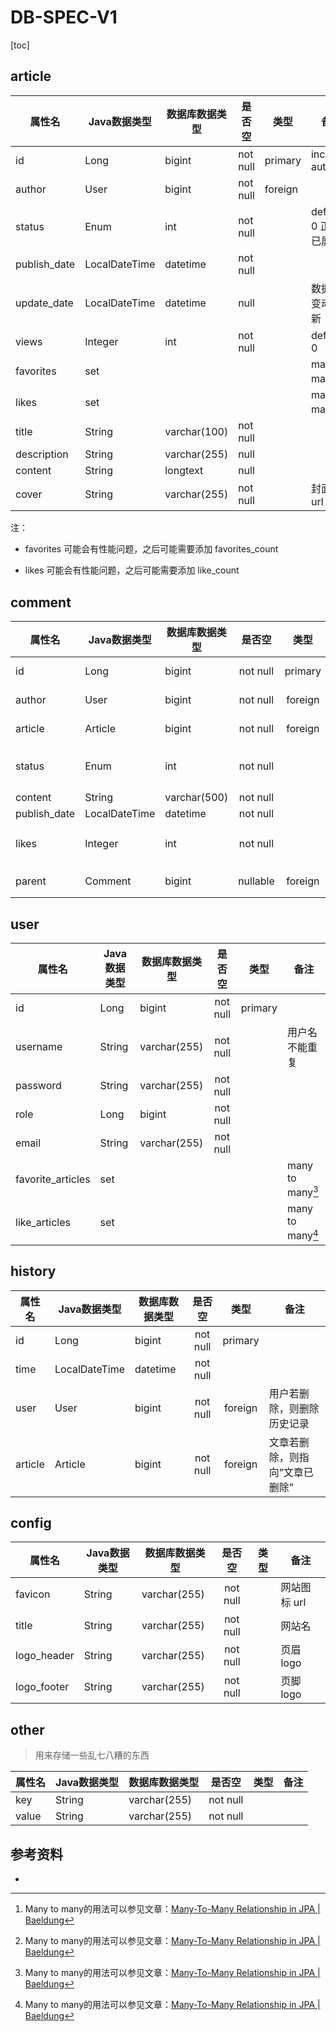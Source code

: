 # DB-SPEC-V1

[toc]

## article

| 属性名       | Java数据类型  | 数据库数据类型 | 是否空   | 类型    | 备注                      |
| ------------ | ------------- | -------------- | -------- | ------- | ------------------------- |
| id           | Long          | bigint         | not null | primary | increase auto             |
| author       | User          | bigint         | not null | foreign |                           |
| status       | Enum          | int            | not null |         | default 0 正常 0 已屏蔽 1 |
| publish_date | LocalDateTime | datetime       | not null |         |                           |
| update_date  | LocalDateTime | datetime       | null     |         | 数据发生变动时更新        |
| views        | Integer       | int            | not null |         | default 0                 |
| favorites    | set<User>     |                |          |         | many to many[^1]          |
| likes        | set<User>     |                |          |         | many to many[^1]          |
| title        | String        | varchar(100)   | not null |         |                           |
| description  | String        | varchar(255)   | null     |         |                           |
| content      | String        | longtext       | null     |         |                           |
| cover        | String        | varchar(255)   | not null |         | 封面图片 url              |

注：

- favorites 可能会有性能问题，之后可能需要添加 favorites_count

- likes 可能会有性能问题，之后可能需要添加 like_count

## comment

| 属性名       | Java数据类型  | 数据库数据类型 |  是否空  |  类型   | 备注                      |
| ------------ | ------------- | -------------- | :------: | :-----: | ------------------------- |
| id           | Long          | bigint         | not null | primary | increase auto             |
| author       | User          | bigint         | not null | foreign | many to one               |
| article      | Article       | bigint         | not null | foreign | many to one               |
| status       | Enum          | int            | not null |         | default 0 正常 0 已屏蔽 1 |
| content      | String        | varchar(500)   | not null |         |                           |
| publish_date | LocalDateTime | datetime       | not null |         |                           |
| likes        | Integer       | int            | not null |         | 点赞数量 default 0        |
| parent       | Comment       | bigint         | nullable | foreign | 父评论的id                |

## user

| 属性名            | Java数据类型 | 数据库数据类型 |  是否空  |  类型   | 备注             |
| ----------------- | ------------ | -------------- | :------: | :-----: | ---------------- |
| id                | Long         | bigint         | not null | primary |                  |
| username          | String       | varchar(255)   | not null |         | 用户名不能重复   |
| password          | String       | varchar(255)   | not null |         |                  |
| role              | Long         | bigint         | not null |         |                  |
| email             | String       | varchar(255)   | not null |         |                  |
| favorite_articles | set<Article> |                |          |         | many to many[^1] |
| like_articles     | set<Article> |                |          |         | many to many[^1] |

## history

| 属性名  | Java数据类型  | 数据库数据类型 |  是否空  |  类型   | 备注                           |
| ------- | ------------- | -------------- | :------: | :-----: | ------------------------------ |
| id      | Long          | bigint         | not null | primary |                                |
| time    | LocalDateTime | datetime       | not null |         |                                |
| user    | User          | bigint         | not null | foreign | 用户若删除，则删除历史记录     |
| article | Article       | bigint         | not null | foreign | 文章若删除，则指向“文章已删除” |

## config

| 属性名      | Java数据类型 | 数据库数据类型 |  是否空  | 类型 | 备注         |
| ----------- | ------------ | -------------- | :------: | :--: | ------------ |
| favicon     | String       | varchar(255)   | not null |      | 网站图标 url |
| title       | String       | varchar(255)   | not null |      | 网站名       |
| logo_header | String       | varchar(255)   | not null |      | 页眉 logo    |
| logo_footer | String       | varchar(255)   | not null |      | 页脚 logo    |

## other

> 用来存储一些乱七八糟的东西

| 属性名 | Java数据类型 | 数据库数据类型 |  是否空  | 类型 | 备注 |
| ------ | ------------ | -------------- | :------: | :--: | ---- |
| key    | String       | varchar(255)   | not null |      |      |
| value  | String       | varchar(255)   | not null |      |      |

## 参考资料

- [^1]: Many to many的用法可以参见文章：[Many-To-Many Relationship in JPA | Baeldung](https://www.baeldung.com/jpa-many-to-many)

